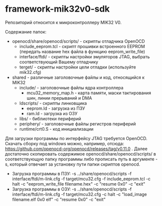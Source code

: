 # framework-mik32v0-sdk

Репозиторий относится к микроконтроллеру MIK32 V0.

Содержание папок:

* openocd/share/openocd/scripts/ - скрипты отладчика OpenOCD
  * include_eeprom.tcl - скрипт прошивки встроенного EEPROM (передать название hex файла в функцию eeprom_write_file)
  * interface/ftdi/ - скрипты настройки эмуляторов JTAG, выбрать соответствующий Вашему отладчику
  * terget/ - скрипты настройки цели отладки (используйте mik32.cfg)
* shared - различные заголовочные файлы и код, относящийся к MIK32
  * include/ - заголовочные файлы ядра контроллера
    * mcu32_memory_map.h - карта памяти, маски тактирования шин, линии прерываний и DMA
  * ldscripts/ - скрипты линковщика
    * eeprom.ld - загрузка из ПЗУ
    * ram.ld - загрузка из ОЗУ
  * libs/ - библиотеки периферий
  * periphery/ - заголовочные файлы регистров периферий
  * runtime/crt0.S - код инициализации


Для загрузки программы по интерфейсу JTAG требуется OpenOCD. Скачать сборку под windows можно, например, отсюда: https://github.com/openocd-org/openocd/releases/tag/v0.11.0 . 
Далее достаточно скопировать содержимое openocd/share/openocd/scripts/ в соответствующую папку программы либо прописать путь в аргументе -s, который отвечает за установку пути папки скриптов openocd.

* Загрузка программы в ПЗУ:
  -s ../share/openocd/scripts -f interface/ftdi/m-link.cfg -f target/mcu32.cfg -f include_eeprom.tcl -c halt -c "eeprom_write_file filename.hex" -c "resume 0x0" -c "exit"
* Загрузка программы в ОЗУ:
  -s ../share/openocd/scripts -f interface/ftdi/m-link.cfg -f target/mcu32.cfg -c halt -c "load_image filename.elf 0x0 elf" -c "resume 0x0" -c "exit"